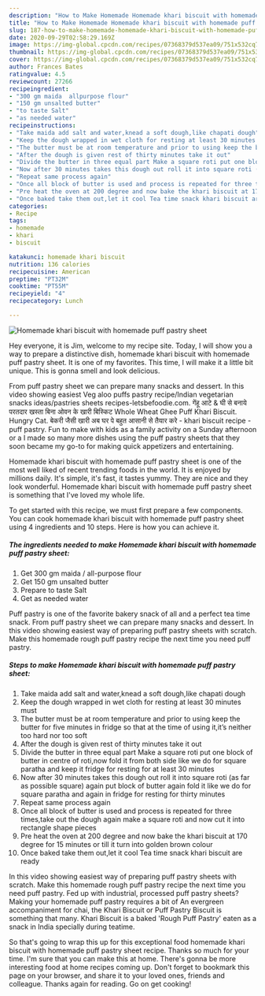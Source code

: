 ```yaml
---
description: "How to Make Homemade Homemade khari biscuit with homemade puff pastry sheet"
title: "How to Make Homemade Homemade khari biscuit with homemade puff pastry sheet"
slug: 187-how-to-make-homemade-homemade-khari-biscuit-with-homemade-puff-pastry-sheet
date: 2020-09-29T02:58:29.169Z
image: https://img-global.cpcdn.com/recipes/07368379d537ea09/751x532cq70/homemade-khari-biscuit-with-homemade-puff-pastry-sheet-recipe-main-photo.jpg
thumbnail: https://img-global.cpcdn.com/recipes/07368379d537ea09/751x532cq70/homemade-khari-biscuit-with-homemade-puff-pastry-sheet-recipe-main-photo.jpg
cover: https://img-global.cpcdn.com/recipes/07368379d537ea09/751x532cq70/homemade-khari-biscuit-with-homemade-puff-pastry-sheet-recipe-main-photo.jpg
author: Frances Bates
ratingvalue: 4.5
reviewcount: 27266
recipeingredient:
- "300 gm maida  allpurpose flour"
- "150 gm unsalted butter"
- "to taste Salt"
- "as needed water"
recipeinstructions:
- "Take maida add salt and water,knead a soft dough,like chapati dough"
- "Keep the dough wrapped in wet cloth for resting at least 30 minutes must"
- "The butter must be at room temperature and prior to using keep the butter for five minutes in fridge so that at the time of using it,it’s neither too hard nor too soft"
- "After the dough is given rest of thirty minutes take it out"
- "Divide the butter in three equal part Make a square roti put one block of butter in centre of roti,now fold it from both side like we do for square paratha and keep it fridge for resting for at least 30 minutes"
- "Now after 30 minutes takes this dough out roll it into square roti (as far as possible square) again put block of butter again fold it like we do for square paratha and again in fridge for resting for thirty minutes"
- "Repeat same process again"
- "Once all block of butter is used and process is repeated for three times,take out the dough again make a square roti and now cut it into rectangle shape pieces"
- "Pre heat the oven at 200 degree and now bake the khari biscuit at 170 degree for 15 minutes or till it turn into golden brown colour"
- "Once baked take them out,let it cool Tea time snack khari biscuit are ready"
categories:
- Recipe
tags:
- homemade
- khari
- biscuit

katakunci: homemade khari biscuit 
nutrition: 136 calories
recipecuisine: American
preptime: "PT32M"
cooktime: "PT55M"
recipeyield: "4"
recipecategory: Lunch

---
```



![Homemade khari biscuit with homemade puff pastry sheet](https://img-global.cpcdn.com/recipes/07368379d537ea09/751x532cq70/homemade-khari-biscuit-with-homemade-puff-pastry-sheet-recipe-main-photo.jpg)

Hey everyone, it is Jim, welcome to my recipe site. Today, I will show you a way to prepare a distinctive dish, homemade khari biscuit with homemade puff pastry sheet. It is one of my favorites. This time, I will make it a little bit unique. This is gonna smell and look delicious.

From puff pastry sheet we can prepare many snacks and dessert. In this video showing easiest Veg aloo puffs pastry recipe/Indian vegetarian snacks ideas/pastries sheets recipes-letsbefoodie.com. गेंहू आटे &amp; घी से बनाये परतदार खस्ता बिना ओवन के खारी बिस्किट Whole Wheat Ghee Puff Khari Biscuit. Hungry Cat. बेकरी जैसी खारी अब घर पे बहुत आसानी से तैयार करे - khari biscuit recipe - puff pastry. Fun to make with kids as a family activity on a Sunday afternoon or a I made so many more dishes using the puff pastry sheets that they soon became my go-to for making quick appetizers and entertaining.

Homemade khari biscuit with homemade puff pastry sheet is one of the most well liked of recent trending foods in the world. It is enjoyed by millions daily. It's simple, it's fast, it tastes yummy. They are nice and they look wonderful. Homemade khari biscuit with homemade puff pastry sheet is something that I've loved my whole life.


To get started with this recipe, we must first prepare a few components. You can cook homemade khari biscuit with homemade puff pastry sheet using 4 ingredients and 10 steps. Here is how you can achieve it.

<!--inarticleads1-->

##### The ingredients needed to make Homemade khari biscuit with homemade puff pastry sheet:

1. Get 300 gm maida / all-purpose flour
1. Get 150 gm unsalted butter
1. Prepare to taste Salt
1. Get as needed water


Puff pastry is one of the favorite bakery snack of all and a perfect tea time snack. From puff pastry sheet we can prepare many snacks and dessert. In this video showing easiest way of preparing puff pastry sheets with scratch. Make this homemade rough puff pastry recipe the next time you need puff pastry. 

<!--inarticleads2-->

##### Steps to make Homemade khari biscuit with homemade puff pastry sheet:

1. Take maida add salt and water,knead a soft dough,like chapati dough
1. Keep the dough wrapped in wet cloth for resting at least 30 minutes must
1. The butter must be at room temperature and prior to using keep the butter for five minutes in fridge so that at the time of using it,it’s neither too hard nor too soft
1. After the dough is given rest of thirty minutes take it out
1. Divide the butter in three equal part Make a square roti put one block of butter in centre of roti,now fold it from both side like we do for square paratha and keep it fridge for resting for at least 30 minutes
1. Now after 30 minutes takes this dough out roll it into square roti (as far as possible square) again put block of butter again fold it like we do for square paratha and again in fridge for resting for thirty minutes
1. Repeat same process again
1. Once all block of butter is used and process is repeated for three times,take out the dough again make a square roti and now cut it into rectangle shape pieces
1. Pre heat the oven at 200 degree and now bake the khari biscuit at 170 degree for 15 minutes or till it turn into golden brown colour
1. Once baked take them out,let it cool Tea time snack khari biscuit are ready


In this video showing easiest way of preparing puff pastry sheets with scratch. Make this homemade rough puff pastry recipe the next time you need puff pastry. Fed up with industrial, processed puff pastry sheets? Making your homemade puff pastry requires a bit of An evergreen accompaniment for chai, the Khari Biscuit or Puff Pastry Biscuit is something that many. Khari Biscuit is a baked &#39;Rough Puff Pastry&#39; eaten as a snack in India specially during teatime. 

So that's going to wrap this up for this exceptional food homemade khari biscuit with homemade puff pastry sheet recipe. Thanks so much for your time. I'm sure that you can make this at home. There's gonna be more interesting food at home recipes coming up. Don't forget to bookmark this page on your browser, and share it to your loved ones, friends and colleague. Thanks again for reading. Go on get cooking!
